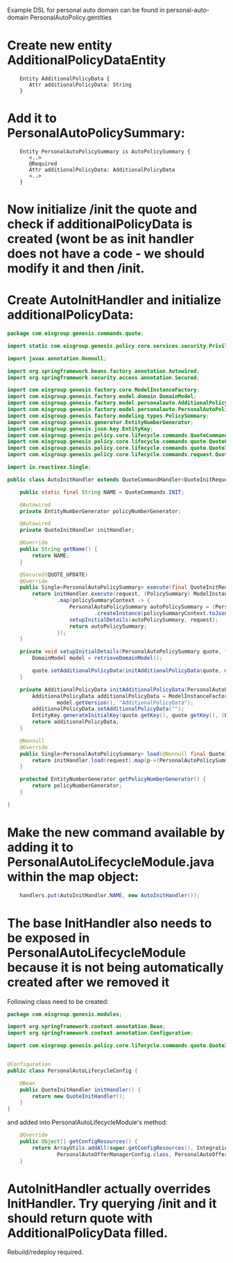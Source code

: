Example DSL for personal auto domain can be found in personal-auto-domain PersonalAutoPolicy.gentities

# Create new entity AdditionalPolicyDataEntity

```
    Entity AdditionalPolicyData {
       Attr additionalPolicyData: String
    }
```
# Add it to PersonalAutoPolicySummary:

```
    Entity PersonalAutoPolicySummary is AutoPolicySummary {
       <..>
       @Required
       Attr additionalPolicyData: AdditionalPolicyData
       <..>
    }
```
#  Now initialize /init the quote and check if additionalPolicyData is created (wont be as init handler does not have a code - we should modify it and then /init.

# Create AutoInitHandler and initialize additionalPolicyData:
```java
package com.eisgroup.genesis.commands.quote;

import static com.eisgroup.genesis.policy.core.services.security.Privileges.QUOTE_UPDATE;

import javax.annotation.Nonnull;

import org.springframework.beans.factory.annotation.Autowired;
import org.springframework.security.access.annotation.Secured;

import com.eisgroup.genesis.factory.core.ModelInstanceFactory;
import com.eisgroup.genesis.factory.model.domain.DomainModel;
import com.eisgroup.genesis.factory.model.personalauto.AdditionalPolicyData;
import com.eisgroup.genesis.factory.model.personalauto.PersonalAutoPolicySummary;
import com.eisgroup.genesis.factory.modeling.types.PolicySummary;
import com.eisgroup.genesis.generator.EntityNumberGenerator;
import com.eisgroup.genesis.json.key.EntityKey;
import com.eisgroup.genesis.policy.core.lifecycle.commands.QuoteCommands;
import com.eisgroup.genesis.policy.core.lifecycle.commands.quote.QuoteCommandHandler;
import com.eisgroup.genesis.policy.core.lifecycle.commands.quote.QuoteInitHandler;
import com.eisgroup.genesis.policy.core.lifecycle.commands.request.QuoteInitRequest;

import io.reactivex.Single;

public class AutoInitHandler extends QuoteCommandHandler<QuoteInitRequest, PersonalAutoPolicySummary> {

	public static final String NAME = QuoteCommands.INIT;

	@Autowired
	private EntityNumberGenerator policyNumberGenerator;

	@Autowired
	private QuoteInitHandler initHandler;

	@Override
	public String getName() {
		return NAME;
	}

	@Secured(QUOTE_UPDATE)
	@Override
	public Single<PersonalAutoPolicySummary> execute(final QuoteInitRequest request, PersonalAutoPolicySummary quote) {
		return initHandler.execute(request, (PolicySummary) ModelInstanceFactory.createInstance(quote.toJson()))
				.map(policySummaryContext -> {
					PersonalAutoPolicySummary autoPolicySummary = (PersonalAutoPolicySummary) ModelInstanceFactory
							.createInstance(policySummaryContext.toJson());
					setupInitialDetails(autoPolicySummary, request);
					return autoPolicySummary;
				});
	}

	private void setupInitialDetails(PersonalAutoPolicySummary quote, final QuoteInitRequest request) {
		DomainModel model = retrieveDomainModel();

		quote.setAdditionalPolicyData(initAdditionalPolicyData(quote, model));
	}

	private AdditionalPolicyData initAdditionalPolicyData(PersonalAutoPolicySummary quote, DomainModel model) {
		AdditionalPolicyData additionalPolicyData = ModelInstanceFactory.createInstanceByBusinessType(model.getName(),
				model.getVersion(), "AdditionalPolicyData");
		additionalPolicyData.setAdditionalPolicyData("");
		EntityKey.generateInitialKey(quote.getKey(), quote.getKey(), (EntityKey) additionalPolicyData.getKey());
		return additionalPolicyData;
	}

	@Nonnull
	@Override
	public Single<PersonalAutoPolicySummary> load(@Nonnull final QuoteInitRequest request) {		
		return initHandler.load(request).map(p->(PersonalAutoPolicySummary)p);
	}

	protected EntityNumberGenerator getPolicyNumberGenerator() {
		return policyNumberGenerator;
	}

}


```

# Make the new command available by adding it to PersonalAutoLifecycleModule.java within the map object:
```java
    handlers.put(AutoInitHandler.NAME, new AutoInitHandler());
```
# The base InitHandler also needs to be exposed in PersonalAutoLifecycleModule because it is not being automatically created after we removed it
Following class need to be created:
```java
package com.eisgroup.genesis.modules;

import org.springframework.context.annotation.Bean;
import org.springframework.context.annotation.Configuration;

import com.eisgroup.genesis.policy.core.lifecycle.commands.quote.QuoteInitHandler;


@Configuration
public class PersonalAutoLifecycleConfig {

	@Bean
	public QuoteInitHandler initHandler() {
		return new QuoteInitHandler();
	}
}

```
and added into PersonalAutoLifecycleModule's method:
```java
    @Override
    public Object[] getConfigResources() {
        return ArrayUtils.addAll(super.getConfigResources(), IntegrationListenerConfig.class,
                PersonalAutoOfferManagerConfig.class, PersonalAutoOfferImpactConfig.class, PersonalAutoLifecycleConfig.class);
    }

```

# AutoInitHandler actually overrides InitHandler. Try querying /init and it should return quote with AdditionalPolicyData filled.

Rebuild/redeploy required.
